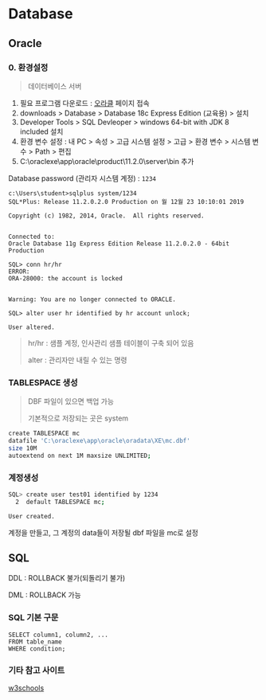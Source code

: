 # Database

## Oracle

### 0. 환경설정

> 데이터베이스 서버

1. 필요 프로그램 다운로드 : [오라클](https://www.oracle.com/downloads/) 페이지 접속
2. downloads > Database > Database 18c Express Edition (교육용) > 설치 
3. Developer Tools > SQL Devleoper > windows 64-bit with JDK 8 included 설치
4. 환경 변수 설정 : 내 PC > 속성 > 고급 시스템 설정 > 고급 > 환경 변수 > 시스템 변수 > Path > 편집
5. C:\oraclexe\app\oracle\product\11.2.0\server\bin 추가



Database password (관리자 시스템 계정) : `1234` 

```관리자 계정으로 로그인한 sql
c:\Users\student>sqlplus system/1234
SQL*Plus: Release 11.2.0.2.0 Production on 월 12월 23 10:10:01 2019

Copyright (c) 1982, 2014, Oracle.  All rights reserved.


Connected to:
Oracle Database 11g Express Edition Release 11.2.0.2.0 - 64bit Production

SQL> conn hr/hr
ERROR:
ORA-28000: the account is locked


Warning: You are no longer connected to ORACLE.

SQL> alter user hr identified by hr account unlock;

User altered.
```



> hr/hr : 샘플 계정, 인사관리 샘플 테이블이 구축 되어 있음
>
> alter : 관리자만 내릴 수 있는 명령



### TABLESPACE 생성

> DBF 파일이 있으면 백업 가능
>
> 기본적으로 저장되는 곳은 system

```bash
create TABLESPACE mc
datafile 'C:\oraclexe\app\oracle\oradata\XE\mc.dbf'
size 10M
autoextend on next 1M maxsize UNLIMITED;

```

### 계정생성

```bash
SQL> create user test01 identified by 1234
  2  default TABLESPACE mc;

User created.

```

계정을 만들고, 그 계정의 data들이 저장될 dbf 파일을 mc로 설정



## SQL

DDL : ROLLBACK 불가(되돌리기 불가)

DML : ROLLBACK 가능



### SQL 기본 구문

```mysql
SELECT column1, column2, ...
FROM table_name
WHERE condition;
```



### 기타 참고 사이트

[w3schools](https://www.w3schools.com/)